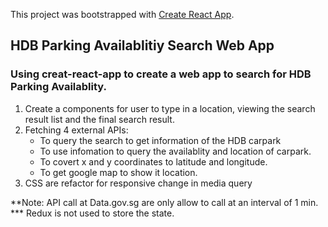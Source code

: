 This project was bootstrapped with [Create React App](https://github.com/facebook/create-react-app).

## HDB Parking Availablitiy Search Web App
### Using creat-react-app to create a web app to search for HDB Parking Availablity.

<ol>
	<li>Create a components for user to type in a location, viewing the search result list and the final search result.</li>
	<li>Fetching 4 external APIs:
		<ul>
			<li>To query the search to get information of the HDB carpark</li>
			<li>To use infomation to query the availablity and location of carpark.</li>
			<li>To covert x and y coordinates to latitude and longitude.</li>
			<li>To get google map to show it location.</li>
		</ul>
	</li>
<li>CSS are refactor for responsive change in media query</li>
</ol>

**Note: API call at Data.gov.sg are only allow to call at an interval of 1 min.<br/>
*** Redux is not used to store the state.

